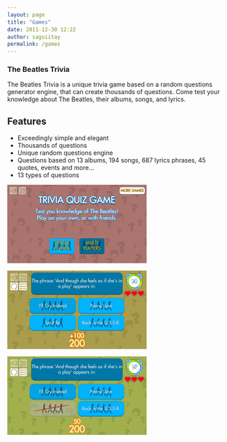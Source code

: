 ```yaml
---
layout: page
title: "Games"
date: 2011-12-30 12:22
author: saguiitay
permalink: /games
---
```


### The Beatles Trivia

The Beatles Trivia is a unique trivia game based on a random questions generator engine, that can create thousands of questions. Come test your knowledge about The Beatles, their albums, songs, and lyrics.

## Features

  - Exceedingly simple and elegant
  - Thousands of questions
  - Unique random questions engine
  - Questions based on 13 albums, 194 songs, 687 lyrics phrases, 45 quotes, events and more…
  - 13 types of questions

[![alt text][2]][1]

[![alt text][4]][3]

[![alt text][6]][5]

  [1]: ./images/the-beatles-trivia-unity/Screenshot_20160912-211315.png
  [2]: ./images/the-beatles-trivia-unity/Small_Screenshot_20160912-211315.png
  [3]: ./images/the-beatles-trivia-unity/Screenshot_20160912-210906.png
  [4]: ./images/the-beatles-trivia-unity/Small_Screenshot_20160912-210906.png
  [5]: ./images/the-beatles-trivia-unity/Screenshot_20160912-210911.png
  [6]: ./images/the-beatles-trivia-unity/Small_Screenshot_20160912-210911.png


